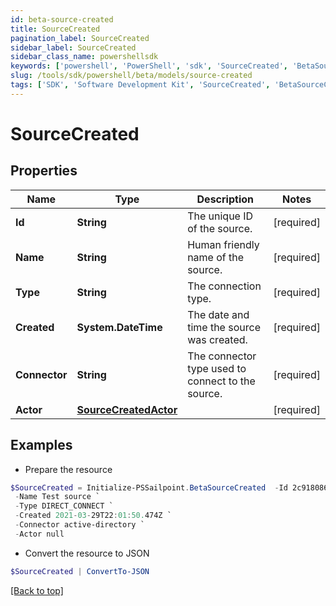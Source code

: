 ```yaml
---
id: beta-source-created
title: SourceCreated
pagination_label: SourceCreated
sidebar_label: SourceCreated
sidebar_class_name: powershellsdk
keywords: ['powershell', 'PowerShell', 'sdk', 'SourceCreated', 'BetaSourceCreated'] 
slug: /tools/sdk/powershell/beta/models/source-created
tags: ['SDK', 'Software Development Kit', 'SourceCreated', 'BetaSourceCreated']
---
```



# SourceCreated

## Properties

Name | Type | Description | Notes
------------ | ------------- | ------------- | -------------
**Id** |  **String** | The unique ID of the source. | [required]
**Name** |  **String** | Human friendly name of the source. | [required]
**Type** |  **String** | The connection type. | [required]
**Created** |  **System.DateTime** | The date and time the source was created. | [required]
**Connector** |  **String** | The connector type used to connect to the source. | [required]
**Actor** |  [**SourceCreatedActor**](source-created-actor) |  | [required]

## Examples

- Prepare the resource
```powershell
$SourceCreated = Initialize-PSSailpoint.BetaSourceCreated  -Id 2c9180866166b5b0016167c32ef31a66 `
 -Name Test source `
 -Type DIRECT_CONNECT `
 -Created 2021-03-29T22:01:50.474Z `
 -Connector active-directory `
 -Actor null
```

- Convert the resource to JSON
```powershell
$SourceCreated | ConvertTo-JSON
```


[[Back to top]](#) 

